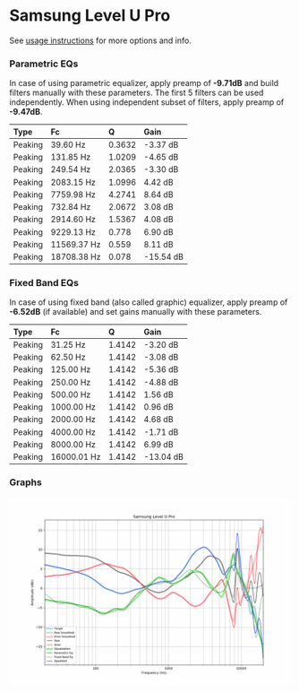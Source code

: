# Samsung Level U Pro
See [usage instructions](https://github.com/jaakkopasanen/AutoEq#usage) for more options and info.

### Parametric EQs
In case of using parametric equalizer, apply preamp of **-9.71dB** and build filters manually
with these parameters. The first 5 filters can be used independently.
When using independent subset of filters, apply preamp of **-9.47dB**.

| Type    | Fc          |      Q | Gain      |
|:--------|:------------|:-------|:----------|
| Peaking | 39.60 Hz    | 0.3632 | -3.37 dB  |
| Peaking | 131.85 Hz   | 1.0209 | -4.65 dB  |
| Peaking | 249.54 Hz   | 2.0365 | -3.30 dB  |
| Peaking | 2083.15 Hz  | 1.0996 | 4.42 dB   |
| Peaking | 7759.98 Hz  | 4.2741 | 8.64 dB   |
| Peaking | 732.84 Hz   | 2.0672 | 3.08 dB   |
| Peaking | 2914.60 Hz  | 1.5367 | 4.08 dB   |
| Peaking | 9229.13 Hz  | 0.778  | 6.90 dB   |
| Peaking | 11569.37 Hz | 0.559  | 8.11 dB   |
| Peaking | 18708.38 Hz | 0.078  | -15.54 dB |

### Fixed Band EQs
In case of using fixed band (also called graphic) equalizer, apply preamp of **-6.52dB**
(if available) and set gains manually with these parameters.

| Type    | Fc          |      Q | Gain      |
|:--------|:------------|:-------|:----------|
| Peaking | 31.25 Hz    | 1.4142 | -3.20 dB  |
| Peaking | 62.50 Hz    | 1.4142 | -3.08 dB  |
| Peaking | 125.00 Hz   | 1.4142 | -5.36 dB  |
| Peaking | 250.00 Hz   | 1.4142 | -4.88 dB  |
| Peaking | 500.00 Hz   | 1.4142 | 1.56 dB   |
| Peaking | 1000.00 Hz  | 1.4142 | 0.96 dB   |
| Peaking | 2000.00 Hz  | 1.4142 | 4.68 dB   |
| Peaking | 4000.00 Hz  | 1.4142 | -1.71 dB  |
| Peaking | 8000.00 Hz  | 1.4142 | 6.99 dB   |
| Peaking | 16000.01 Hz | 1.4142 | -13.04 dB |

### Graphs
![](./Samsung%20Level%20U%20Pro.png)